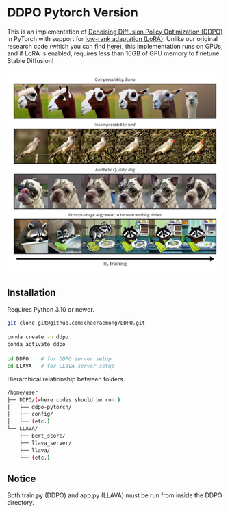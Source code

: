 # DDPO Pytorch Version

This is an implementation of [Denoising Diffusion Policy Optimization (DDPO)](https://rl-diffusion.github.io/) in PyTorch with support for [low-rank adaptation (LoRA)](https://huggingface.co/docs/diffusers/training/lora). Unlike our original research code (which you can find [here](https://github.com/jannerm/ddpo)), this implementation runs on GPUs, and if LoRA is enabled, requires less than 10GB of GPU memory to finetune Stable Diffusion!

![DDPO](teaser.jpg)

## Installation
Requires Python 3.10 or newer.

```bash
git clone git@github.com:chaeraemong/DDPO.git

conda create -n ddpo
conda activate ddpo

cd DDPO    # for DDPO server setup
cd LLAVA   # for LLaVA server setup
```

Hierarchical relationship between folders.
```bash
/home/user
├── DDPO/(where codes should be run.)
│   ├── ddpo-pytorch/
│   ├── config/
│   └── (etc.)
└── LLAVA/
    ├── bert_score/
    ├── llava_server/
    ├── llava/
    └── (etc.)
```

## Notice
Both train.py (DDPO) and app.py (LLAVA) must be run from inside the DDPO directory.
